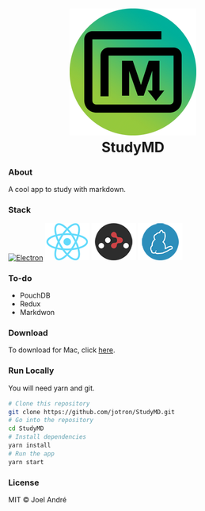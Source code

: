<h1 align="center">
  <img src="src/ressources/icons/png/256x256.png" alt="Icon">
  <br>
  StudyMD
  <br>
</h1>

### About
A cool app to study with markdown.

### Stack
<a href="https://electronjs.org"> <img src="https://electronjs.org/images/electron-logo.svg" alt="Electron" height="90px"></a>
[![React](src/ressources/stack/react.png)](https://facebook.github.io/react/)
[![React Router](src/ressources/stack/react-router.png)](https://github.com/ReactTraining/react-router)
[![Yarn](src/ressources/stack/yarn.png)](https://yarnpkg.com/)



### To-do

- PouchDB
- Redux
- Markdwon


### Download

To download for Mac, click [here](/dist/mac/StudyMD.app).

### Run Locally

You will need yarn and git.

```bash
# Clone this repository
git clone https://github.com/jotron/StudyMD.git
# Go into the repository
cd StudyMD
# Install dependencies
yarn install
# Run the app
yarn start
```



### License

MIT © Joel André